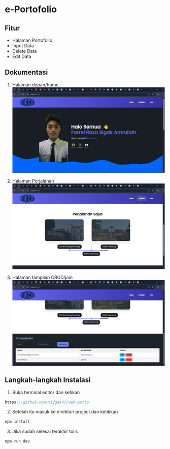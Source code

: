 # e-Portofolio
## Fitur
- Halaman Portofolio
- Input Data
- Delete Data
- Edit Data

## Dokumentasi
1. Halaman depan/home
![halaman depan/home](https://raw.githubusercontent.com/tzygak07/web-porto/main/Screenshot%20(40).png)

2. Halaman Perjalanan
   ![halaman depan/home](https://raw.githubusercontent.com/tzygak07/web-porto/main/Screenshot%20(41).png)

3. Halaman tampilan CRUD/join
   ![halaman depan/home](https://raw.githubusercontent.com/tzygak07/web-porto/main/Screenshot%20(42).png)

## Langkah-langkah Instalasi
1. Buka terminal editor dan ketikan
```js
https://github.com/tzygak07/web-porto
```

2. Setelah itu masuk ke direktori project dan ketikkan
```js
npm install
```

3. Jika sudah selesai terakhir tulis
```js
npm run dev
```
